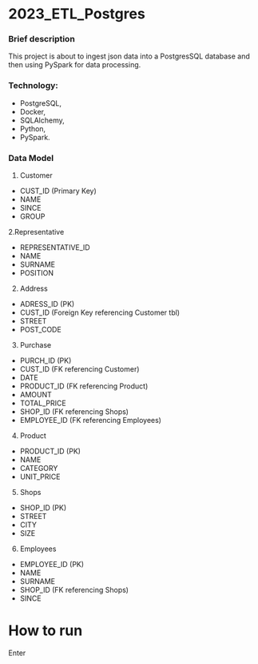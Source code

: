# 2023_ETL_Postgres

### Brief description
This project is about to ingest json data into a PostgresSQL database and then using PySpark for data processing.


### Technology:
- PostgreSQL,
- Docker,
- SQLAlchemy,
- Python,
- PySpark.


### Data Model
1. Customer
* CUST_ID (Primary Key)
* NAME
* SINCE
* GROUP

2.Representative
* REPRESENTATIVE_ID
* NAME
* SURNAME
* POSITION

2. Address
* ADRESS_ID (PK)
* CUST_ID (Foreign Key referencing Customer tbl)
* STREET
* POST_CODE

3. Purchase
* PURCH_ID (PK)
* CUST_ID (FK referencing Customer)
* DATE
* PRODUCT_ID (FK referencing Product)
* AMOUNT
* TOTAL_PRICE
* SHOP_ID (FK referencing Shops)
* EMPLOYEE_ID (FK referencing Employees)

4. Product
* PRODUCT_ID (PK)
* NAME
* CATEGORY
* UNIT_PRICE

5. Shops
* SHOP_ID (PK)
* STREET
* CITY
* SIZE

6. Employees
* EMPLOYEE_ID (PK)
* NAME
* SURNAME
* SHOP_ID (FK referencing Shops)
* SINCE

# How to run
Enter 